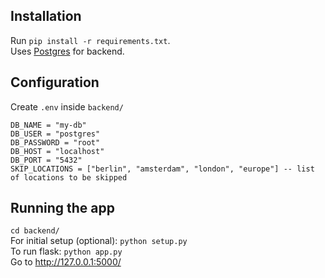 ## Installation

Run `pip install -r requirements.txt`.  
Uses [Postgres](https://www.postgresql.org/download/) for backend.

## Configuration

Create `.env` inside `backend/`

```
DB_NAME = "my-db"
DB_USER = "postgres"
DB_PASSWORD = "root"
DB_HOST = "localhost"
DB_PORT = "5432"
SKIP_LOCATIONS = ["berlin", "amsterdam", "london", "europe"] -- list of locations to be skipped
```

## Running the app

`cd backend/`  
For initial setup (optional): `python setup.py`  
To run flask: `python app.py`  
Go to http://127.0.0.1:5000/  


